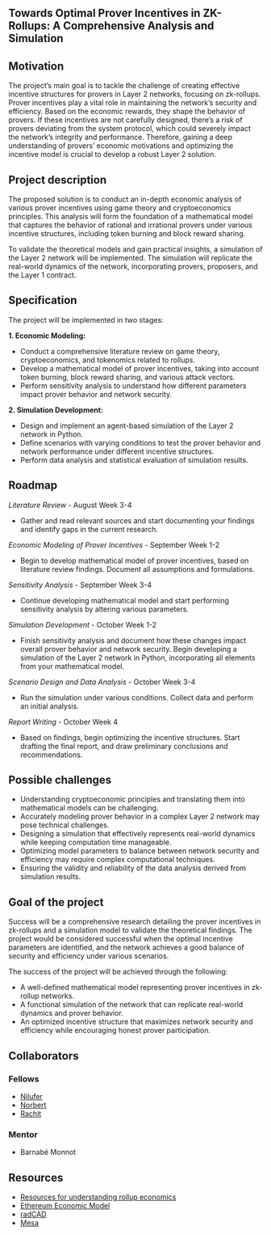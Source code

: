 ## **Towards Optimal Prover Incentives in ZK-Rollups: A Comprehensive Analysis and Simulation**

## **Motivation**

The project’s main goal is to tackle the challenge of creating effective incentive structures for provers in Layer 2 networks, focusing on zk-rollups. Prover incentives play a vital role in maintaining the network’s security and efficiency. Based on the economic rewards, they shape the behavior of provers. If these incentives are not carefully designed, there’s a risk of provers deviating from the system protocol, which could severely impact the network’s integrity and performance. Therefore, gaining a deep understanding of provers’ economic motivations and optimizing the incentive model is crucial to develop a robust Layer 2 solution.

## **Project description**

The proposed solution is to conduct an in-depth economic analysis of various prover incentives using game theory and cryptoeconomics principles. This analysis will form the foundation of a mathematical model that captures the behavior of rational and irrational provers under various incentive structures, including token burning and block reward sharing.

To validate the theoretical models and gain practical insights, a simulation of the Layer 2 network will be implemented. The simulation will replicate the real-world dynamics of the network, incorporating provers, proposers, and the Layer 1 contract.

## **Specification**

The project will be implemented in two stages:

**1. Economic Modeling:**

- Conduct a comprehensive literature review on game theory, cryptoeconomics, and tokenomics related to rollups.
- Develop a mathematical model of prover incentives, taking into account token burning, block reward sharing, and various attack vectors.
- Perform sensitivity analysis to understand how different parameters impact prover behavior and network security.

**2. Simulation Development:**

- Design and implement an agent-based simulation of the Layer 2 network in Python.
- Define scenarios with varying conditions to test the prover behavior and network performance under different incentive structures.
- Perform data analysis and statistical evaluation of simulation results.

## **Roadmap**

*Literature Review* - August Week 3-4

- Gather and read relevant sources and start documenting your findings and identify gaps in the current research.

*Economic Modeling of Prover Incentives* - September Week 1-2

- Begin to develop mathematical model of prover incentives, based on literature review findings. Document all assumptions and formulations.

*Sensitivity Analysis* - September Week 3-4

- Continue developing mathematical model and start performing sensitivity analysis by altering various parameters.

*Simulation Development* - October Week 1-2

- Finish sensitivity analysis and document how these changes impact overall prover behavior and network security. Begin developing a simulation of the Layer 2 network in Python, incorporating all elements from your mathematical model.

*Scenario Design and Data Analysis* - October Week 3-4

- Run the simulation under various conditions. Collect data and perform an initial analysis.

*Report Writing* - October Week 4

- Based on findings, begin optimizing the incentive structures. Start drafting the final report, and draw preliminary conclusions and recommendations.

## **Possible challenges**

- Understanding cryptoeconomic principles and translating them into mathematical models can be challenging.
- Accurately modeling prover behavior in a complex Layer 2 network may pose technical challenges.
- Designing a simulation that effectively represents real-world dynamics while keeping computation time manageable.
- Optimizing model parameters to balance between network security and efficiency may require complex computational techniques.
- Ensuring the validity and reliability of the data analysis derived from simulation results.

## **Goal of the project**

Success will be a comprehensive research detailing the prover incentives in zk-rollups and a simulation model to validate the theoretical findings. The project would be considered successful when the optimal incentive parameters are identified, and the network achieves a good balance of security and efficiency under various scenarios.

The success of the project will be achieved through the following:

- A well-defined mathematical model representing prover incentives in zk-rollup networks.
- A functional simulation of the network that can replicate real-world dynamics and prover behavior.
- An optimized incentive structure that maximizes network security and efficiency while encouraging honest prover participation.

## **Collaborators**

### **Fellows**

- [Nilufer](https://github.com/niluferokay)
- [Norbert](https://github.com/vadasnorbert)
- [Rachit](https://github.com/rachit77)

### **Mentor**

- Barnabé Monnot

## **Resources**
- [Resources for understanding rollup economics](https://github.com/niluferokay/awesome-rollup-economics)
- [Ethereum Economic Model](https://github.com/CADLabs/ethereum-economic-model)
- [radCAD](https://github.com/CADLabs/radCAD)
- [Mesa](https://mesa.readthedocs.io/en/stable)
